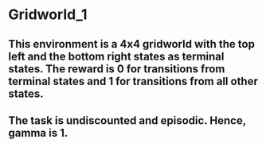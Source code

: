 # Gridworld_1 
## This environment is a 4x4 gridworld with the top left and the bottom right states as terminal states. The reward is **0** for transitions from terminal states and **1** for transitions from all other states.
## The task is undiscounted and episodic. Hence, gamma is 1.